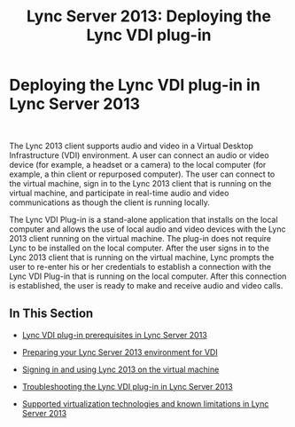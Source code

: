 ﻿---
title: 'Lync Server 2013: Deploying the Lync VDI plug-in'
TOCTitle: Deploying the Lync VDI plug-in
ms:assetid: 11d3bd5d-6dd3-471c-b842-b072fa197714
ms:mtpsurl: https://technet.microsoft.com/en-us/library/JJ204683(v=OCS.15)
ms:contentKeyID: 48183449
ms.date: 07/23/2014
mtps_version: v=OCS.15
---

# Deploying the Lync VDI plug-in in Lync Server 2013

 


The Lync 2013 client supports audio and video in a Virtual Desktop Infrastructure (VDI) environment. A user can connect an audio or video device (for example, a headset or a camera) to the local computer (for example, a thin client or repurposed computer). The user can connect to the virtual machine, sign in to the Lync 2013 client that is running on the virtual machine, and participate in real-time audio and video communications as though the client is running locally.

The Lync VDI Plug-in is a stand-alone application that installs on the local computer and allows the use of local audio and video devices with the Lync 2013 client running on the virtual machine. The plug-in does not require Lync to be installed on the local computer. After the user signs in to the Lync 2013 client that is running on the virtual machine, Lync prompts the user to re-enter his or her credentials to establish a connection with the Lync VDI Plug-in that is running on the local computer. After this connection is established, the user is ready to make and receive audio and video calls.

## In This Section

  - [Lync VDI plug-in prerequisites in Lync Server 2013](lync-server-2013-lync-vdi-plug-in-prerequisites.md)

  - [Preparing your Lync Server 2013 environment for VDI](lync-server-2013-preparing-your-environment-for-vdi.md)

  - [Signing in and using Lync 2013 on the virtual machine](lync-server-2013-signing-in-and-using-lync-2013-on-the-virtual-machine.md)

  - [Troubleshooting the Lync VDI plug-in in Lync Server 2013](lync-server-2013-troubleshooting-the-lync-vdi-plug-in.md)

  - [Supported virtualization technologies and known limitations in Lync Server 2013](lync-server-2013-supported-virtualization-technologies-and-known-limitations.md)

